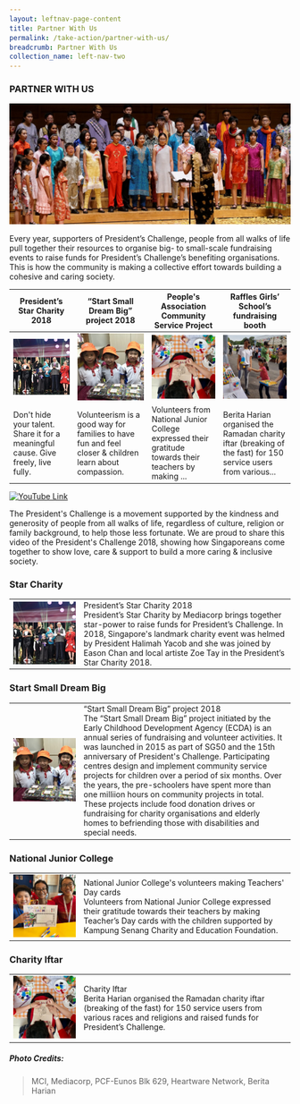 ```yaml
---
layout: leftnav-page-content
title: Partner With Us
permalink: /take-action/partner-with-us/
breadcrumb: Partner With Us
collection_name: left-nav-two
---
```


### PARTNER WITH US

![Partner With Us Banner](/images/p-w-us6.jpg "Partner With Us Banner")

Every year, supporters of President’s Challenge, people from all walks of life pull together their resources to organise big- to small-scale fundraising events to raise funds for President’s Challenge’s benefiting organisations. This is how the community is making a collective effort towards building a cohesive and caring society.
 

| **President’s Star Charity 2018** | **“Start Small Dream Big” project 2018** | **People's Association Community Service Project** | **Raffles Girls’ School’s fundraising booth** | 
|-----------------|-----------------|-----------------|-----------------|
| [![President-s-Star-Charity](/images/President-s-Star-Charity.jpg)](#star-charity) | [![Start Small Dream Big](/images/PCF-Eunos_2.jpg)](#start-small-dream-big) | [![National Junior College](/images/PA.jpg)](#national-junior-college) | [![Charity Iftar](/images/Partner-Story4.jpg)](#charity-iftar) | 
| Don't hide your talent. Share it for a meaningful cause. Give freely, live fully. |    Volunteerism is a good way for families to have fun and feel closer & children learn about compassion. | Volunteers from National Junior College expressed their gratitude towards their teachers by making ... | Berita Harian organised the Ramadan charity iftar (breaking of the fast) for 150 service users from various... | 
 

<!--[![YouTube Link](https://img.youtube.com/vi/aimBFH3b3gI/0.jpg)](https://www.youtube.com/watch?v=aimBFH3b3gI)-->
[![YouTube Link](https://img.youtube.com/vi/w1hGcNaUIEM/0.jpg)](https://www.youtube.com/watch?v=w1hGcNaUIEM)

The President's Challenge is a movement supported by the kindness and generosity of people from all walks of life, regardless of culture, religion or family background, to help those less fortunate. We are proud to share this video of the President's Challenge 2018, showing how Singaporeans come together to show love, care & support to build a more caring & inclusive society.


### Star Charity

<table width="100%"> 
  <tr><td width="25%">  <img src="/images/Partner_President_StarCharity.jpg" width="300px"> </td><td> 
    President’s Star Charity 2018<br>
   President’s Star Charity by Mediacorp brings together star-power to raise funds for President’s Challenge. In 2018, Singapore's landmark charity event was helmed by President Halimah Yacob and she was joined by Eason Chan and local artiste Zoe Tay in the President’s Star Charity 2018.</td></tr></table>

### Start Small Dream Big

<table width="100%"> 
  <tr><td width="25%">  <img src="/images/Partner_PCF.jpg" width="300px"> </td><td> “Start Small Dream Big” project 2018 <br>The “Start Small Dream Big” project initiated by the Early Childhood Development Agency (ECDA) is an annual series of fundraising and volunteer activities. It was launched in 2015 as part of SG50 and the 15th anniversary of President's Challenge. Participating centres design and implement community service projects for children over a period of six months. Over the years, the pre-schoolers have spent more than one milliion hours on community projects in total. These projects include food donation drives or fundraising for charity organisations and elderly homes to befriending those with disabilities and special needs.</td></tr></table>

### National Junior College

<table width="100%"> 
  <tr><td width="25%">  <img src="/images/Partner_NJC_Teachers.jpg" width="300px"> </td><td> 
   National Junior College's volunteers making Teachers' Day cards <br>
Volunteers from National Junior College expressed their gratitude towards their teachers by making Teacher’s Day cards with the children supported by Kampung Senang Charity and Education Foundation.</td></tr></table>

### Charity Iftar

<table width="100%"> 
  <tr><td width="25%"> <img src="/images/Partner_PA.jpg" width="300px"> </td><td> 
Charity Iftar <br> Berita Harian organised the Ramadan charity iftar (breaking of the fast) for 150 service users from various races and religions and raised funds for President’s Challenge.</td></tr></table>


##### Photo Credits: 
> MCI, Mediacorp, PCF-Eunos Blk 629, Heartware Network, Berita Harian
